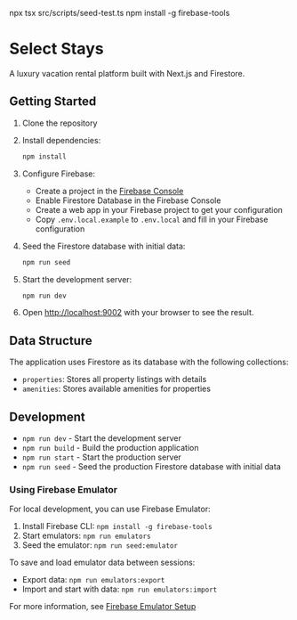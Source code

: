 npx tsx src/scripts/seed-test.ts
npm install -g firebase-tools

# Select Stays

A luxury vacation rental platform built with Next.js and Firestore.

## Getting Started

1. Clone the repository
2. Install dependencies:
    ```bash
    npm install
    ```
3. Configure Firebase:

    - Create a project in the [Firebase Console](https://console.firebase.google.com/)
    - Enable Firestore Database in the Firebase Console
    - Create a web app in your Firebase project to get your configuration
    - Copy `.env.local.example` to `.env.local` and fill in your Firebase configuration

4. Seed the Firestore database with initial data:

    ```bash
    npm run seed
    ```

5. Start the development server:

    ```bash
    npm run dev
    ```

6. Open [http://localhost:9002](http://localhost:9002) with your browser to see the result.

## Data Structure

The application uses Firestore as its database with the following collections:

-   `properties`: Stores all property listings with details
-   `amenities`: Stores available amenities for properties

## Development

-   `npm run dev` - Start the development server
-   `npm run build` - Build the production application
-   `npm run start` - Start the production server
-   `npm run seed` - Seed the production Firestore database with initial data

### Using Firebase Emulator

For local development, you can use Firebase Emulator:

1. Install Firebase CLI: `npm install -g firebase-tools`
2. Start emulators: `npm run emulators`
3. Seed the emulator: `npm run seed:emulator`

To save and load emulator data between sessions:

-   Export data: `npm run emulators:export`
-   Import and start with data: `npm run emulators:import`

For more information, see [Firebase Emulator Setup](docs/firebase-emulator-setup.md)
